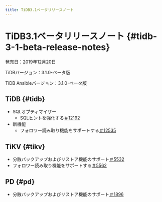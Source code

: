 ```yaml
---
title: TiDB3.1ベータリリースノート
---
```


# TiDB3.1ベータリリースノート {#tidb-3-1-beta-release-notes}

発売日：2019年12月20日

TiDBバージョン：3.1.0-ベータ版

TiDB Ansibleバージョン：3.1.0-ベータ版

## TiDB {#tidb}

-   SQLオプティマイザー
    -   SQLヒントを強化する[＃12192](https://github.com/pingcap/tidb/pull/12192)
-   新機能
    -   フォロワー読み取り機能をサポートする[＃12535](https://github.com/pingcap/tidb/pull/12535)

## TiKV {#tikv}

-   分散バックアップおよびリストア機能のサポート[＃5532](https://github.com/tikv/tikv/pull/5532)
-   フォロワー読み取り機能をサポートする[＃5562](https://github.com/tikv/tikv/pull/5562)

## PD {#pd}

-   分散バックアップおよびリストア機能のサポート[＃1896](https://github.com/pingcap/pd/pull/1896)

